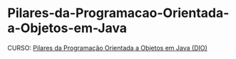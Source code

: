 # Pilares-da-Programacao-Orientada-a-Objetos-em-Java
CURSO: [Pilares da Programação Orientada a Objetos em Java (DIO)](https://www.dio.me/)
